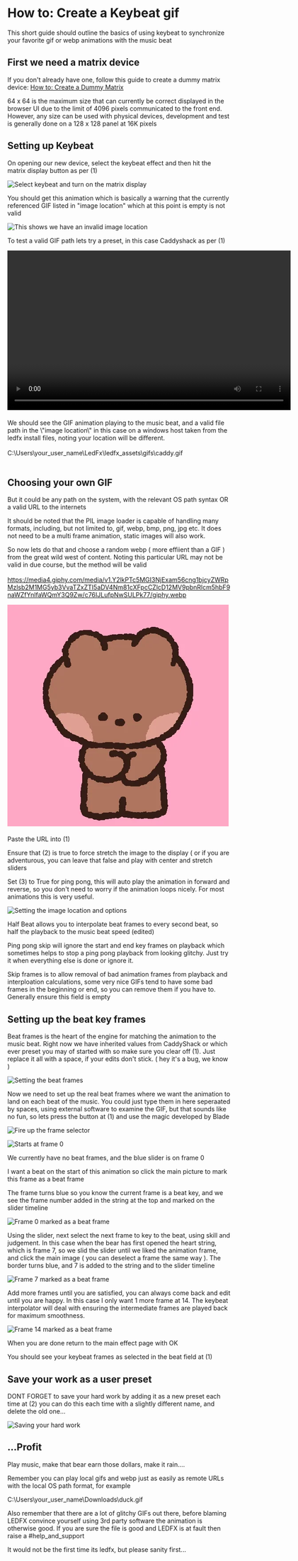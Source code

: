# How to: Create a Keybeat gif

This short guide should outline the basics of using keybeat to
synchronize your favorite gif or webp animations with the music beat

## First we need a matrix device

If you don\'t already have one, follow this guide to create a dummy
matrix device: <a href="dummy_matrix.html">How to: Create a Dummy Matrix</a>

64 x 64 is the maximum size that can currently be correct displayed in
the browser UI due to the limit of 4096 pixels communicated to the front
end. However, any size can be used with physical devices, development
and test is generally done on a 128 x 128 panel at 16K pixels

## Setting up Keybeat

On opening our new device, select the keybeat effect and then hit the
matrix display button as per (1)

![Select keybeat and turn on the matrix display](/_static/howto/keybeat/keybeat1.png)

You should get this animation which is basically a warning that the
currently referenced GIF listed in \"image location\" which at this
point is empty is not valid

![This shows we have an invalid image location](/_static/howto/keybeat/keybeat2.png)

To test a valid GIF path lets try a preset, in this case Caddyshack as
per (1)

<video width="640" height="360" controls>
   <source src="../_static/howto/keybeat/keybeat3.mp4" type="video/mp4">
   Your browser does not support the video tag.
</video>
<br><br>
We should see the GIF animation playing to the music beat, and a valid
file path in the \"image location\" in this case on a windows host taken
from the ledfx install files, noting your location will be different.
<br><br>
C:\Users\your_user_name\LedFx\ledfx_assets\gifs\caddy.gif
<br><br>

## Choosing your own GIF

But it could be any path on the system, with the relevant OS path syntax
OR a valid URL to the internets

It should be noted that the PIL image loader is capable of handling many formats, including, but not limited to, gif, webp, bmp, png, jpg etc. It does not need to be a multi frame animation, static images will also work.

So now lets do that and choose a random webp ( more effiient than a GIF
) from the great wild west of content. Noting this particular URL may
not be valid in due course, but the method will be valid
<br><br>
<https://media4.giphy.com/media/v1.Y2lkPTc5MGI3NjExam56cng1bjcyZWRpMzlsb2M1MG5yb3VvaTZxZTI5aDV4Nm81cXFpcCZlcD12MV9pbnRlcm5hbF9naWZfYnlfaWQmY3Q9Zw/c76IJLufpNwSULPk77/giphy.webp>

<picture>
   <source srcset="../_static/howto/keybeat/keybeat4.webp" type="image/webp">
   <img src="../_static/howto/keybeat/keybeat4.webp" alt="Example animation">
</picture>
<br><br>
Paste the URL into (1)

Ensure that (2) is true to force stretch the image to the display ( or
if you are adventurous, you can leave that false and play with center
and stretch sliders

Set (3) to True for ping pong, this will auto play the animation in
forward and reverse, so you don\'t need to worry if the animation loops
nicely. For most animations this is very useful.

![Setting the image location and options](/_static/howto/keybeat/keybeat5.png)

Half Beat allows you to interpolate beat frames to every second beat, so
half the playback to the music beat speed (edited)

Ping pong skip will ignore the start and end key frames on playback
which sometimes helps to stop a ping pong playback from looking glitchy.
Just try it when everything else is done or ignore it.

Skip frames is to allow removal of bad animation frames from playback
and interploation calculations, some very nice GIFs tend to have some
bad frames in the beginning or end, so you can remove them if you have
to. Generally ensure this field is empty

## Setting up the beat key frames

Beat frames is the heart of the engine for matching the animation to the
music beat. Right now we have inherited values from CaddyShack or which
ever preset you may of started with so make sure you clear off (1). Just
replace it all with a space, if your edits don\'t stick. ( hey it\'s a
bug, we know )

![Setting the beat frames](/_static/howto/keybeat/keybeat6.png)

Now we need to set up the real beat frames where we want the animation
to land on each beat of the music. You could just type them in here
seperaated by spaces, using external software to examine the GIF, but
that sounds like no fun, so lets press the button at (1) and use the
magic developed by Blade

![Fire up the frame selector](/_static/howto/keybeat/keybeat7.png)

![Starts at frame 0](/_static/howto/keybeat/keybeat8.png)

We currently have no beat frames, and the blue slider is on frame 0

I want a beat on the start of this animation so click the main picture
to mark this frame as a beat frame

The frame turns blue so you know the current frame is a beat key, and we
see the frame number added in the string at the top and marked on the
slider timeline

![Frame 0 marked as a beat frame](/_static/howto/keybeat/keybeat9.png)

Using the slider, next select the next frame to key to the beat, using
skill and judgement. In this case when the bear has first opened the
heart string, which is frame 7, so we slid the slider until we liked the
animation frame, and click the main image ( you can deselect a frame the
same way ). The border turns blue, and 7 is added to the string and to
the slider timeline

![Frame 7 marked as a beat frame](/_static/howto/keybeat/keybeat10.png)

Add more frames until you are satisfied, you can always come back and
edit until you are happy. In this case I only want 1 more frame at 14.
The keybeat interpolator will deal with ensuring the intermediate frames
are played back for maximum smoothness.

![Frame 14 marked as a beat frame](/_static/howto/keybeat/keybeat11.png)

When you are done return to the main effect page with OK

You should see your keybeat frames as selected in the beat field at (1)

## Save your work as a user preset

DONT FORGET to save your hard work by adding it as a new preset each
time at (2) you can do this each time with a slightly different name,
and delete the old one\...

![Saving your hard work](/_static/howto/keybeat/keybeat12.png)

## \...Profit

Play music, make that bear earn those dollars, make it rain\....

Remember you can play local gifs and webp just as easily as remote URLs
with the local OS path format, for example

C:\Users\your_user_name\Downloads\duck.gif

Also remember that there are a lot of glitchy GIFs out there, before
blaming LEDFX convince yourself using 3rd party software the animation
is otherwise good. If you are sure the file is good and LEDFX is at
fault then raise a #help_and_support

It would not be the first time its ledfx, but please sanity first\...

